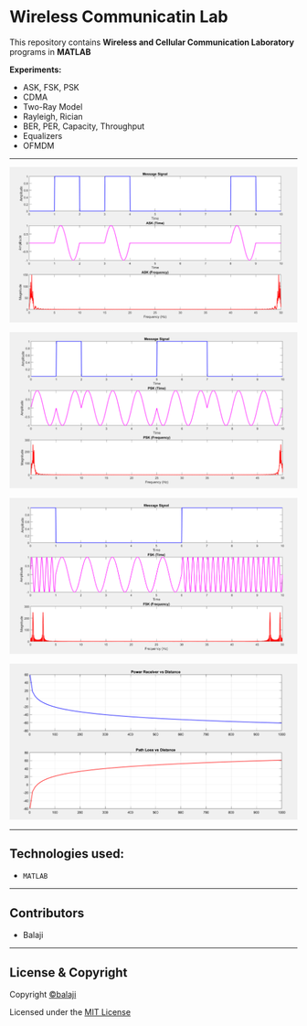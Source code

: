 # Wireless Communicatin Lab

This repository contains **Wireless and Cellular Communication Laboratory** programs in **MATLAB**

**Experiments:**
- ASK, FSK, PSK
- CDMA
- Two-Ray Model
- Rayleigh, Rician
- BER, PER, Capacity, Throughput
- Equalizers
- OFMDM

---

<p align="center">
<img src="Output/ask.png">
</p>


<p align="center">
<img src="Output/psk.png">
</p>


<p align="center">
<img src="Output/fsk.png">
</p>


<p align="center">
<img src="Output/two_ray.png">
</p>

---

## Technologies used:

- `MATLAB`

---

## Contributors

- Balaji

---

## License & Copyright

Copyright [©balaji](https://github.com/balajirai)

Licensed under the [MIT License](LICENSE)
